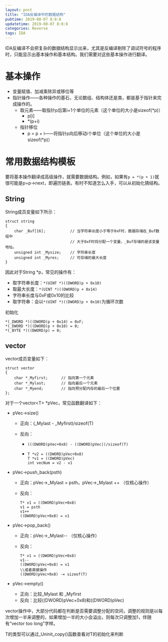 ```yaml
---
layout: post
title: "IDA反编译中的数据结构"
pubtime: 2019-08-07 8:8:8
updatetime: 2019-08-07 8:8:8
categories: Reverse
tags: IDA
---
```


IDA反编译不会把复杂的数据结构显示出来，尤其是反编译剔除了调试符号的程序时，只能显示出基本操作和基本结构。我们需要对这些基本操作进行翻译。


# 基本操作

* 变量赋值、加减乘除异或移位等
* 指针操作——各种操作的基石，无论数组、结构体还是类，都是基于指针来完成操作的。
  * 取元素——取指针p后第i+1个单位的元素（这个单位的大小是sizeof(*p)）
    * p[i]
    * *(p+i)
  * 指针移位
    * p = p + i——将指针p向后移动i个单位（这个单位的大小是sizeof(*p)）

# 常用数据结构模板

要将基本操作翻译成高级操作，就需要数据结构。例如，如果有```p = *(p + 1)```就很可能是p=p->next，即遍历链表。有时不知道怎么入手，可以从初始化猜结构。

## String

String成员变量如下所示：

```
struct string
{
    char _Buf[16];           // 当字符串长度小于等于0xF时，数据存储在_Buf数组中
                             // 大于0xF时将分配一个变量，_Buf存储的是该变量地址。
    unsigned int _Mysize;    // 字符串长度
    unsigned int _Myres;     // 可存储的最大长度
}
```

因此对于String *p，常见的操作有：

* 取字符串长度：```*(UINT *)((DWORD)p + 0x10)```
* 取最大长度：```*(UINT *)((DWORD)p + 0x14)```
* 字符串长度与0xF或0x10的比较
* 取字符串：会以```*(UINT *)((DWORD)p + 0x10)```为循环次数

初始化

```
*(_DWORD *)((DWORD)p + 0x14) = 0xF;
*(_DWORD *)((DWORD)p + 0x10) = 0;
*(_BYTE *)((DWORD)p) = 0;
```

## vector

vector成员变量如下：

```
struct vector
{
    char *_Myfirst;      // 指向第一个元素
    char *_Mylast;       // 指向最后一个元素
    char *_Myend;        // 指向预分配内存的最后一个位置
};
```

对于一个vector<T\> *pVec，常见函数翻译如下：

* pVec->size()

  * 正向：(_Mylast - \_Myfirst)/sizeof(T)

  * 反向：

    * ```(((DWORD)pVec+0x8) - ((DWORD)pVec))/sizeof(T) ```

    * ```
      T *v2 = ((DWORD)pVec+0x8)
      T *v1 = ((DWORD)pVec)
      int vecNum = v2 - v1
      ```

* pVec->push_back(psth)

  * 正向：pVec->_Mylast = psth，pVec->\_Mylast ++ （仅核心操作）

  * 反向：

    ```
    T* v1 = ((DWORD)pVec+0x8)
    v1 = psth
    v1++
    ((DWORD)pVec+0x8) = v1
    ```

* pVec->pop_back()

  * 正向：pVec->_Mylast-- （仅核心操作）

  * 反向：

    ```
    T* v1 = ((DWORD)pVec+0x8)
    v1--
    ((DWORD)pVec+0x8) = v1
    \\或者直接操作
    ((DWORD)pVec+0x8) -= sizeof(T)
    ```

* pVec->empty()
  * 正向：比较_Mylast 和 \_Myfirst
  * 反向：比较((DWORD)pVec+0x8)和((DWORD)pVec)

vector操作中，大部分代码都在判断是否需要调整分配的空间，调整的规则是以每次增加一半来调整的，如果增加一半的大小会溢出，则每次只调整加1，伴随有“vector too long”字样。

T的类型可以通过_Uninit_copy()函数查看对T的初始化来判断

